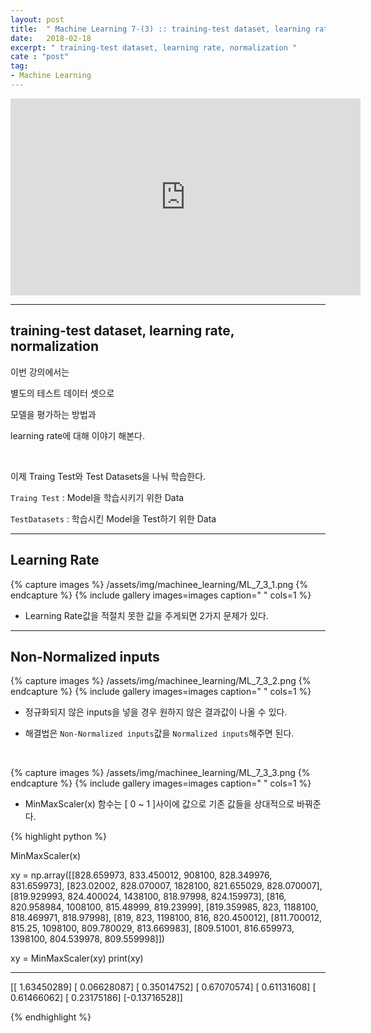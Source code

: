 ```yaml
---
layout: post
title:  " Machine Learning 7-(3) :: training-test dataset, learning rate, normalization "
date:   2018-02-18
excerpt: " training-test dataset, learning rate, normalization "
cate : "post"
tag:
- Machine Learning
---
```


<iframe width="560" height="315" src="https://www.youtube.com/embed/oSJfejG2C3w" frameborder="0" allow="autoplay; encrypted-media" allowfullscreen></iframe>

---

## training-test dataset, learning rate, normalization

이번 강의에서는 

별도의 테스트 데이터 셋으로

모델을 평가하는 방법과

learning rate에 대해 이야기 해본다.

<br>

이제 Traing Test와 Test Datasets을 나눠 학습한다.

`Traing Test` : Model을 학습시키기 위한 Data

`TestDatasets` : 학습시킨 Model을 Test하기 위한 Data


---

## Learning Rate

{% capture images %}
/assets/img/machinee_learning/ML_7_3_1.png
{% endcapture %}
{% include gallery images=images caption=" " cols=1 %}

* Learning Rate값을 적절치 못한 값을 주게되면 2가지 문제가 있다.



---


## Non-Normalized inputs

{% capture images %}
/assets/img/machinee_learning/ML_7_3_2.png
{% endcapture %}
{% include gallery images=images caption=" " cols=1 %}


* 정규화되지 않은 inputs을 넣을 경우 원하지 않은 결과값이 나올 수 있다.

* 해결법은 `Non-Normalized inputs`값을 `Normalized inputs`해주면 된다.

<br>

{% capture images %}
/assets/img/machinee_learning/ML_7_3_3.png
{% endcapture %}
{% include gallery images=images caption=" " cols=1 %}

* MinMaxScaler(x) 함수는 [ 0 ~ 1 ]사이에 값으로 기존 값들을 상대적으로 바꿔준다.

{% highlight python %}

MinMaxScaler(x)

xy = np.array([[828.659973, 833.450012, 908100, 828.349976, 831.659973],
               [823.02002, 828.070007, 1828100, 821.655029, 828.070007],
               [819.929993, 824.400024, 1438100, 818.97998, 824.159973],
               [816, 820.958984, 1008100, 815.48999, 819.23999],
               [819.359985, 823, 1188100, 818.469971, 818.97998],
               [819, 823, 1198100, 816, 820.450012],
               [811.700012, 815.25, 1098100, 809.780029, 813.669983],
               [809.51001, 816.659973, 1398100, 804.539978, 809.559998]])

xy = MinMaxScaler(xy)
print(xy)

--- 

 [[ 1.63450289]
 [ 0.06628087]
 [ 0.35014752]
 [ 0.67070574]
 [ 0.61131608]
 [ 0.61466062]
 [ 0.23175186]
 [-0.13716528]]

{% endhighlight %}

